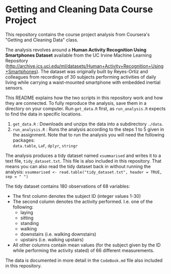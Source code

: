 # Getting and Cleaning Data Course Project

This repository contains the course project analysis from Coursera's "Getting and Cleaning Data" class.

The analysis revolves around a **Human Activity Recognition Using Smartphones Dataset** available from the UC Irvine Machine Learning Repository (http://archive.ics.uci.edu/ml/datasets/Human+Activity+Recognition+Using+Smartphones).
The dataset was originally built by Reyes-Ortiz and colleagues from recordings of 30 subjects performing activities of daily living while carrying a waist-mounted smartphone with embedded inertial sensors.

This README explains how the two scripts in this repository work and how they are connected.
To fully reproduce the analysis, save them in a directory on your computer.
Run `get_data.R` first, as `run_analysis.R` expects to find the data in specific locations.

1. `get_data.R`
:   Downloads and unzips the data into a subdirectory `./data`.
2. `run_analysis.R`
:   Runs the analysis according to the steps 1 to 5 given in the assignment.
    Note that to run the analysis you will need the following packages:  
    `data.table`, `LaF`, `dplyr`, `stringr`


The analysis produces a tidy dataset named `xsummarised` and writes it to a text file, `tidy_dataset.txt`.
This file is also included in this repository.
That means you can also read the tidy dataset back in without running the analysis:
`xsummarised <- read.table("tidy_dataset.txt", header = TRUE, sep = " ")`

The tidy dataset contains 180 observations of 68 variables:

* The first column denotes the subject ID (integer values 1-30)
* The second column denotes the activity performed. I.e. one of the following:
    * laying
    * sitting
    * standing
    * walking
    * downstairs (i.e. walking downstairs)
    * upstairs (i.e. walking upstairs)
* All other columns contain mean values (for the subject given by the ID while performing the activity stated) of 66 different measurements.

The data is documented in more detail in the `CodeBook.md` file also included in this repository.
